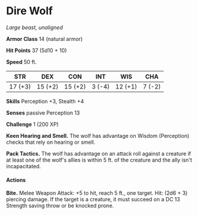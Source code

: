 # Dire Wolf
*Large beast, unaligned*

**Armor Class** 14 (natural armor)

**Hit Points** 37 (5d10 + 10)

**Speed** 50 ft.

**STR**|**DEX**|**CON**|**INT**|**WIS**|**CHA**
-------|-------|-------|-------|-------|-------
17 (+3)|15 (+2)|15 (+2)|3 (-4) |12 (+1)|7 (-2)

**Skills** Perception +3, Stealth +4

**Senses** passive Perception 13

**Challenge** 1 (200 XP)

**Keen Hearing and Smell.** The wolf has advantage on Wisdom (Perception) checks that rely on hearing or smell.

**Pack Tactics.** The wolf has advantage on an attack roll against a creature if at least one of the wolf's allies is within 5 ft. of the creature and the ally isn't incapacitated.

#### Actions
**Bite.** Melee Weapon Attack: +5 to hit, reach 5 ft., one target. Hit: (2d6 + 3) piercing damage. If the target is a creature, it must succeed on a DC 13 Strength saving throw or be knocked prone.

